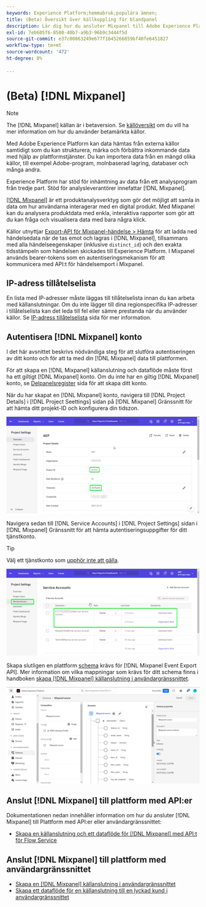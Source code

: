 ```yaml
---
keywords: Experience Platform;hemmabruk;populära ämnen;
title: (Beta) Översikt över källkoppling för blandpanel
description: Lär dig hur du ansluter Mixpanel till Adobe Experience Platform med API:er eller användargränssnittet.
exl-id: 7eb605f6-8580-40b7-a9b3-96b9c3444f5d
source-git-commit: e37c00863249e677f1645266859bf40fe6451827
workflow-type: tm+mt
source-wordcount: '472'
ht-degree: 0%

---
```


# (Beta) [!DNL Mixpanel]

>[!NOTE]
>
>The [!DNL Mixpanel] källan är i betaversion. Se [källöversikt](../../home.md#terms-and-conditions) om du vill ha mer information om hur du använder betamärkta källor.

Med Adobe Experience Platform kan data hämtas från externa källor samtidigt som du kan strukturera, märka och förbättra inkommande data med hjälp av plattformstjänster. Du kan importera data från en mängd olika källor, till exempel Adobe-program, molnbaserad lagring, databaser och många andra.

Experience Platform har stöd för inhämtning av data från ett analysprogram från tredje part. Stöd för analysleverantörer innefattar [!DNL Mixpanel].

[[!DNL Mixpanel]](https://www.mixpanel.com) är ett produktanalysverktyg som gör det möjligt att samla in data om hur användarna interagerar med en digital produkt. Med Mixpanel kan du analysera produktdata med enkla, interaktiva rapporter som gör att du kan fråga och visualisera data med bara några klick.

Källor utnyttjar [Export-API för Mixpanel-händelse > Hämta](https://developer.mixpanel.com/reference/raw-event-export) för att ladda ned händelsedata när de tas emot och lagras i [!DNL Mixpanel], tillsammans med alla händelseegenskaper (inklusive `distinct_id`) och den exakta tidsstämpeln som händelsen skickades till Experience Platform. I Mixpanel används bearer-tokens som en autentiseringsmekanism för att kommunicera med API:t för händelsemport i Mixpanel.

## IP-adress tillåtelselista

En lista med IP-adresser måste läggas till tillåtelselista innan du kan arbeta med källanslutningar. Om du inte lägger till dina regionspecifika IP-adresser i tillåtelselista kan det leda till fel eller sämre prestanda när du använder källor. Se [IP-adress tillåtelselista](../../ip-address-allow-list.md) sida för mer information.

## Autentisera [!DNL Mixpanel] konto

I det här avsnittet beskrivs nödvändiga steg för att slutföra autentiseringen av ditt konto och för att ta med din [!DNL Mixpanel] data till plattformen.

För att skapa en [!DNL Mixpanel] källanslutning och dataflöde måste först ha ett giltigt [!DNL Mixpanel] konto. Om du inte har en giltig [!DNL Mixpanel] konto, se [Delpanelsregister](https://mixpanel.com/register/) sida för att skapa ditt konto.

När du har skapat en [!DNL Mixpanel] konto, navigera till [!DNL Project Details] i [!DNL Project Seettings] sidan på [!DNL Mixpanel] Gränssnitt för att hämta ditt projekt-ID och konfigurera din tidszon.

![mixpanel-project-settings](../../images/tutorials/create/mixpanel-export-events/mixpanel-project-settings.png)

Navigera sedan till [!DNL Service Accounts] i [!DNL Project Settings] sidan i [!DNL Mixpanel] Gränssnitt för att hämta autentiseringsuppgifter för ditt tjänstkonto.

>[!TIP]
>
>Välj ett tjänstkonto som [upphör inte att gälla](https://developer.mixpanel.com/reference/service-accounts#service-account-expiration).

![Tjänstkonto för blandpanel](../../images/tutorials/create/mixpanel-export-events/mixpanel-service-account.png)

Skapa slutligen en plattform [schema](../../../xdm/schema/composition.md) krävs för [!DNL Mixpanel Event Export API]. Mer information om vilka mappningar som krävs för ditt schema finns i handboken [skapa [!DNL Mixpanel] källanslutning i användargränssnittet](../../tutorials/ui/create/analytics/mixpanel.md#additional-resources).

![Skapa schema](../../images/tutorials/create/mixpanel-export-events/schema.png)

## Anslut [!DNL Mixpanel] till plattform med API:er

Dokumentationen nedan innehåller information om hur du ansluter [!DNL Mixpanel] till Plattform med API:er eller användargränssnittet:

* [Skapa en källanslutning och ett dataflöde för [!DNL Mixpanel] med API:t för Flow Service](../../tutorials/api/create/analytics/mixpanel.md)

## Anslut [!DNL Mixpanel] till plattform med användargränssnittet

* [Skapa en [!DNL Mixpanel] källanslutning i användargränssnittet](../../tutorials/ui/create/analytics/mixpanel.md)
* [Skapa ett dataflöde för en källanslutning till en lyckad kund i användargränssnittet](../../tutorials/ui/dataflow/analytics.md)
